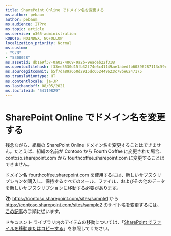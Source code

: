 ```yaml
---
title: SharePoint Online でドメイン名を変更する
ms.author: pebaum
author: pebaum
ms.audience: ITPro
ms.topic: article
ms.service: o365-administration
ROBOTS: NOINDEX, NOFOLLOW
localization_priority: Normal
ms.custom:
- "978"
- "5300028"
ms.assetid: db1e9f37-0a02-4869-9a2b-9eadeb22f318
ms.openlocfilehash: f33ee5530d15fb32f74e6c41149ae1abedfb60396287113c59c6b4dc3af24017
ms.sourcegitcommit: b5f7da89a650d2915dc652449623c78be6247175
ms.translationtype: HT
ms.contentlocale: ja-JP
ms.lasthandoff: 08/05/2021
ms.locfileid: "54119829"
---
```

# <a name="change-domain-name-in-sharepoint-online"></a>SharePoint Online でドメイン名を変更する

残念ながら、組織の SharePoint Online ドメイン名を変更することはできません。たとえば、組織の名前が Contoso から Fourth Coffee に変更された場合、contoso.sharepoint.com から fourthcoffee.sharepoint.com に変更することはできません。
  
ドメイン名 fourthcoffee.sharepoint.com を使用するには、新しいサブスクリプションを購入し、保持するすべてのメール、ファイル、およびその他のデータを新しいサブスクリプションに移動する必要があります。
  
 **注**: https://contoso.sharepoint.com/sites/sample1 から https://contoso.sharepoint.com/sites/sample2 のサイト名を変更するには、[この記事](https://docs.microsoft.com/sharepoint/change-site-address)の手順に従います。 
  
ドキュメント ライブラリ内のアイテムの移動については、「[SharePoint でファイルを移動またはコピーする](https://go.microsoft.com/fwlink/?linkid=2025831)」を参照してください。
  
